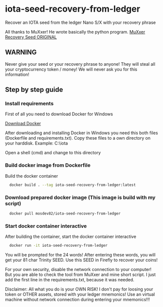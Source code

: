 # iota-seed-recovery-from-ledger 
Recover an IOTA seed from the ledger Nano S/X with your recovery phrase

All thanks to MuXxer! He wrote basically the python program.
[MuXxer Recovery Seed ORIGINAL](https://github.com/muXxer/recover-iota-seed-from-ledger-mnemonics/)

## WARNING
Never give your seed or your recovery phrase to anyone! They will steal all your cryptocurrency token / money!
We will never ask you for this information!

## Step by step guide
### Install requirements

First of all you need to download Docker for Windows

[Download Docker](https://desktop.docker.com/win/stable/amd64/Docker%20Desktop%20Installer.exe?utm_source=docker&utm_medium=webreferral&utm_campaign=dd-smartbutton&utm_location=header)

After downloading and installing Docker in Windows you need this both files (Dockerfile and requirements.txt). Copy these files to a own directory on your harddisk.
Example: C:\iota

Open a shell (cmd) and change to this directory

### Build docker image from Dockerfile

Build the docker container
```sh
  docker build . --tag iota-seed-recovery-from-ledger:latest
```

### Download prepared docker image (This image is build with my script)

```sh
  docker pull mosdev82/iota-seed-recovery-from-ledger
```

### Start docker container interactive

After building the container, start the docker container interactive
```sh
  docker run -it iota-seed-recovery-from-ledger
```

You will be prompted for the 24 words! After entering these words, you will get your 81 char Trinity SEED.
Use this SEED in Firefly to recover your coins!

For your own security, disable the network connection to your computer! But you are able to check the tool from MuXxer and mine short script.
I just add the first line in the requirements.txt, because it was needed.

Disclaimer: All what you do is your OWN RISK! I don't pay for loosing your token or OTHER assets, stored with your ledger mnemonics!
Use an virtual machine without network connection during entering your mnemonics!!!
